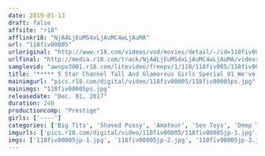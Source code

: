 ```yaml
---
date: 2019-01-13
draft: false
affsite: "r18"
afflinkr18: "NjA4LjEuMS4xLjAuMC4wLjAuMA"
url: "118fiv00005"
urloriginal: "http://www.r18.com/videos/vod/movies/detail/-/id=118fiv00005"
urlfinal: "http://media.r18.com/track/NjA4LjEuMS4xLjAuMC4wLjAuMA/videos/vod/movies/detail/-/id=118fiv00005"
samplevid: "awspv3001.r18.com/litevideo/freepv/1/118/118fiv005/118fiv005_dmb_w.mp4"
title: "***** 5 Star Channel Tall And Glamorous Girls Special 01 We've Selected Only The Tallest, Sexiest, And Ultra High Level Beauties For Your Viewing Pleasure!"
mainimgurl: "pics.r18.com/digital/video/118fiv00005/118fiv00005ps.jpg"
mainimgs: "118fiv00005ps.jpg"
releasedate: "Dec. 01, 2017"
duration: 240
productioncomp: "Prestige"
girls: ['----']
categories: ['Big Tits', 'Shaved Pussy', 'Amateur', 'Sex Toys', 'Deep Throat', 'Over 4 Hours', 'Hi-Def']
imgurls: ['pics.r18.com/digital/video/118fiv00005/118fiv00005jp-1.jpg', 'pics.r18.com/digital/video/118fiv00005/118fiv00005jp-2.jpg', 'pics.r18.com/digital/video/118fiv00005/118fiv00005jp-3.jpg', 'pics.r18.com/digital/video/118fiv00005/118fiv00005jp-4.jpg', 'pics.r18.com/digital/video/118fiv00005/118fiv00005jp-5.jpg', 'pics.r18.com/digital/video/118fiv00005/118fiv00005jp-6.jpg', 'pics.r18.com/digital/video/118fiv00005/118fiv00005jp-7.jpg', 'pics.r18.com/digital/video/118fiv00005/118fiv00005jp-8.jpg', 'pics.r18.com/digital/video/118fiv00005/118fiv00005jp-9.jpg', 'pics.r18.com/digital/video/118fiv00005/118fiv00005jp-10.jpg', 'pics.r18.com/digital/video/118fiv00005/118fiv00005jp-11.jpg', 'pics.r18.com/digital/video/118fiv00005/118fiv00005jp-12.jpg', 'pics.r18.com/digital/video/118fiv00005/118fiv00005jp-13.jpg', 'pics.r18.com/digital/video/118fiv00005/118fiv00005jp-14.jpg', 'pics.r18.com/digital/video/118fiv00005/118fiv00005jp-15.jpg', 'pics.r18.com/digital/video/118fiv00005/118fiv00005jp-16.jpg', 'pics.r18.com/digital/video/118fiv00005/118fiv00005jp-17.jpg', 'pics.r18.com/digital/video/118fiv00005/118fiv00005jp-18.jpg', 'pics.r18.com/digital/video/118fiv00005/118fiv00005jp-19.jpg', 'pics.r18.com/digital/video/118fiv00005/118fiv00005jp-20.jpg']
imgs: ['118fiv00005jp-1.jpg', '118fiv00005jp-2.jpg', '118fiv00005jp-3.jpg', '118fiv00005jp-4.jpg', '118fiv00005jp-5.jpg', '118fiv00005jp-6.jpg', '118fiv00005jp-7.jpg', '118fiv00005jp-8.jpg', '118fiv00005jp-9.jpg', '118fiv00005jp-10.jpg', '118fiv00005jp-11.jpg', '118fiv00005jp-12.jpg', '118fiv00005jp-13.jpg', '118fiv00005jp-14.jpg', '118fiv00005jp-15.jpg', '118fiv00005jp-16.jpg', '118fiv00005jp-17.jpg', '118fiv00005jp-18.jpg', '118fiv00005jp-19.jpg', '118fiv00005jp-20.jpg']
---
```

